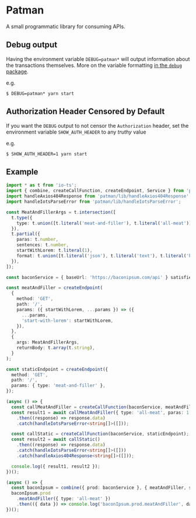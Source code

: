 # Patman

A small programmatic library for consuming APIs.

## Debug output

Having the environment variable `DEBUG=patman*` will output information about the transactions themselves. More on the variable formatting [in the `debug` package](https://www.npmjs.com/package/debug#windows-command-prompt-notes).

e.g.

```shell
$ DEBUG=patman* yarn start
```

## Authorization Header Censored by Default

If you want the `DEBUG` output to not censor the `Authorization` header, set the environment variable `SHOW_AUTH_HEADER` to any _truthy_ value

e.g.

```shell
$ SHOW_AUTH_HEADER=1 yarn start
```

## Example

```typescript
import * as t from 'io-ts';
import { combine, createCallFunction, createEndpoint, Service } from 'patman';
import handleAxios404Response from 'patman/lib/handleAxios404Response';
import handleIotsParseError from 'patman/lib/handleIotsParseError';

const MeatAndFillerArgs = t.intersection([
  t.type({
    type: t.union([t.literal('meat-and-filler'), t.literal('all-meat')]),
  }),
  t.partial({
    paras: t.number,
    sentences: t.number,
    startWithLorem: t.literal(1),
    format: t.union([t.literal('json'), t.literal('text'), t.literal('html')]),
  }),
]);

const baconService = { baseUrl: 'https://baconipsum.com/api' } satisfies Service;

const meatAndFiller = createEndpoint(
  {
    method: 'GET',
    path: '/',
    params: ({ startWithLorem, ...params }) => ({
      ...params,
      'start-with-lorem': startWithLorem,
    }),
  },
  {
    args: MeatAndFillerArgs,
    returnBody: t.array(t.string),
  }
);

const staticEndpoint = createEndpoint({
  method: 'GET',
  path: '/',
  params: { type: 'meat-and-filler' },
});

(async () => {
  const callMeatAndFiller = createCallFunction(baconService, meatAndFiller);
  const result1 = await callMeatAndFiller({ type: 'all-meat', paras: 1 })
    .then((response) => response.data)
    .catch(handleIotsParseError<string[]>([]));

  const callStatic = createCallFunction(baconService, staticEndpoint);
  const result2 = await callStatic()
    .then((response) => response.data)
    .catch(handleIotsParseError<string[]>([]))
    .catch(handleAxios404Response<string[]>([]));

  console.log({ result1, result2 });
})();

(async () => {
  const baconIpsum = combine({ prod: baconService }, { meatAndFiller, staticEndpoint });
  baconIpsum.prod
    .meatAndFiller({ type: 'all-meat' })
    .then(({ data }) => console.log('baconIpsum.prod.meatAndFiller', data));
})();
```
